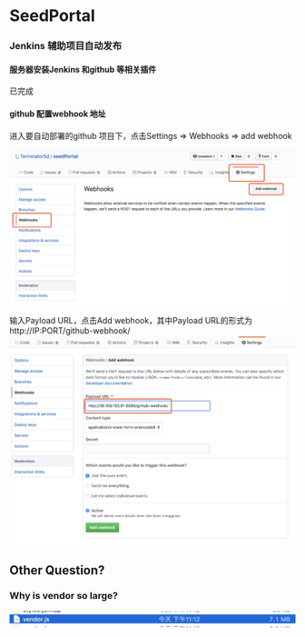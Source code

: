 # SeedPortal

### Jenkins 辅助项目自动发布

#### 服务器安装Jenkins 和github 等相关插件
已完成

#### github 配置webhook 地址
进入要自动部署的github 项目下，点击Settings => Webhooks => add webhook

![webhook](./src/assets/img/readme/webhook.jpg)

输入Payload URL，点击Add webhook，其中Payload URL的形式为 http://IP:PORT/github-webhook/
![webhook](./src/assets/img/readme/hookurl.jpg)

## Other Question?

### Why is vendor so large?
![webhook](./src/assets/img/readme/vendor.jpg)
